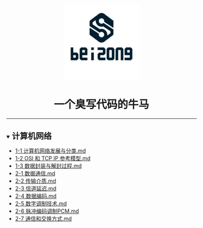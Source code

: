 <div align="center"><img style="width: 200px; height: 200px;" src="./images/logo.jpg"><h1>一个臭写代码的牛马</h1></div><hr><div><details open><summary><h2 style="display: inline-block;margin: 15px 0;">计算机网络</h2></summary><ul style="margin-top: 0;margin-bottom: 0;"><li><a href="https://github.com/x737762/notes/blob/main/计算机网络/1-1%20计算机网络发展与分类.md">1-1 计算机网络发展与分类.md</a></li><li><a href="https://github.com/x737762/notes/blob/main/计算机网络/1-2%20OSI%20和%20TCP%20IP%20参考模型.md">1-2 OSI 和 TCP IP 参考模型.md</a></li><li><a href="https://github.com/x737762/notes/blob/main/计算机网络/1-3%20数据封装与解封过程.md">1-3 数据封装与解封过程.md</a></li><li><a href="https://github.com/x737762/notes/blob/main/计算机网络/2-1%20数据通信.md">2-1 数据通信.md</a></li><li><a href="https://github.com/x737762/notes/blob/main/计算机网络/2-2%20传输介质.md">2-2 传输介质.md</a></li><li><a href="https://github.com/x737762/notes/blob/main/计算机网络/2-3%20信道延迟.md">2-3 信道延迟.md</a></li><li><a href="https://github.com/x737762/notes/blob/main/计算机网络/2-4%20数据编码.md">2-4 数据编码.md</a></li><li><a href="https://github.com/x737762/notes/blob/main/计算机网络/2-5%20数字调制技术.md">2-5 数字调制技术.md</a></li><li><a href="https://github.com/x737762/notes/blob/main/计算机网络/2-6%20脉冲编码调制PCM.md">2-6 脉冲编码调制PCM.md</a></li><li><a href="https://github.com/x737762/notes/blob/main/计算机网络/2-7%20通信和交换方式.md">2-7 通信和交换方式.md</a></li></ul></details></div>
